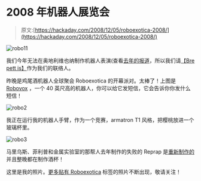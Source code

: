 # 2008 年机器人展览会

> 原文:[https://hackaday.com/2008/12/05/roboexotica-2008/](https://hackaday.com/2008/12/05/roboexotica-2008/)

![robo11](../Images/227b5dca9e568d4b2dd2cbc6d5293b95.png "robo11")

我们今年无法在奥地利维也纳制作机器人表演(查看[去年的报道](http://hackaday.com/2007/11/23/roboexotica-highlights/)，所以我们请[【Bre pett is】](http://brepettis.com/blog/)作为我们的联络人。

昨晚是鸡尾酒机器人全球聚会 Roboexotica 的开幕派对。太棒了！上图是 [Robovox](http://robovox.co.uk/) ，一个 40 英尺高的机器人，你可以给它发短信，它会告诉你你发什么短信！

![robo2](../Images/6d30614af736884109543279ab604dd1.png "robo2")

我正在运行我的机器人手臂，作为一个竞赛，armatron T1 风格，把樱桃放进一个玻璃杯里。

![robo3](../Images/98577a04fd3ef7670eaa0466357938f5.png "robo3")

马里乌斯、菲利普和金属实验室的那帮人去年制作的失败的 Reprap 是[重新制作的](http://reprap.soup.io)并且整晚都在制作酒杯！

这里是我的照片。[更多贴有 Roboexotica](http://flickr.com/search/?s=rec&w=all&q=roboexotica&m=text) 标签的照片不断出现，敬请关注！